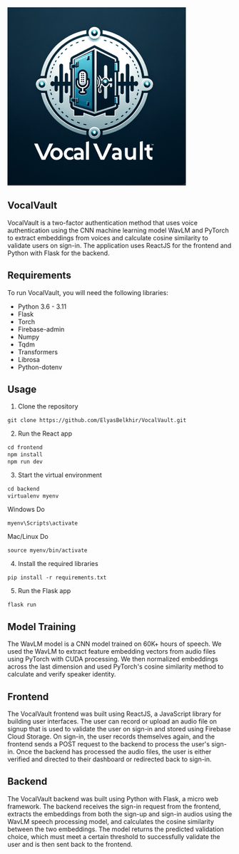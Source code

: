 <img alt="img.png" height="400" src="img.png" width="400"/>

## VocalVault
VocalVault is a two-factor authentication method that uses voice authentication using the CNN machine learning model WavLM and PyTorch to extract embeddings from voices and calculate cosine similarity to validate users on sign-in. The application uses ReactJS for the frontend and Python with Flask for the backend.

## Requirements
To run VocalVault, you will need the following libraries:

- Python 3.6 - 3.11
- Flask
- Torch
- Firebase-admin
- Numpy
- Tqdm
- Transformers
- Librosa
- Python-dotenv
  
## Usage
1. Clone the repository
```
git clone https://github.com/ElyasBelkhir/VocalVault.git
```
2. Run the React app
```
cd frontend
npm install
npm run dev
```
3. Start the virtual environment
```
cd backend
virtualenv myenv
```
Windows Do
```
myenv\Scripts\activate
```
Mac/Linux Do
```
source myenv/bin/activate
```
4. Install the required libraries
```
pip install -r requirements.txt
```
5. Run the Flask app
```
flask run
```

## Model Training
The WavLM model is a CNN model trained on 60K+ hours of speech. We used the WavLM to extract feature embedding vectors from audio files using PyTorch with CUDA processing. We then normalized embeddings across the last dimension and used PyTorch's cosine similarity method to calculate and verify speaker identity. 

## Frontend
The VocalVault frontend was built using ReactJS, a JavaScript library for building user interfaces. The user can record or upload an audio file on signup that is used to validate the user on sign-in and stored using Firebase Cloud Storage. On sign-in, the user records themselves again, and the frontend sends a POST request to the backend to process the user's sign-in. Once the backend has processed the audio files, the user is either verified and directed to their dashboard or redirected back to sign-in.

## Backend
The VocalVault backend was built using Python with Flask, a micro web framework. The backend receives the sign-in request from the frontend, extracts the embeddings from both the sign-up and sign-in audios using the WavLM speech processing model, and calculates the cosine similarity between the two embeddings. The model returns the predicted validation choice, which must meet a certain threshold to successfully validate the user and is then sent back to the frontend.
